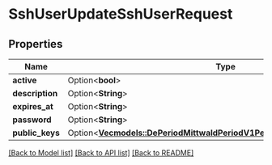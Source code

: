 # SshUserUpdateSshUserRequest

## Properties

Name | Type | Description | Notes
------------ | ------------- | ------------- | -------------
**active** | Option<**bool**> |  | [optional]
**description** | Option<**String**> |  | [optional]
**expires_at** | Option<**String**> |  | [optional]
**password** | Option<**String**> |  | [optional]
**public_keys** | Option<[**Vec<models::DePeriodMittwaldPeriodV1PeriodSshuserPeriodPublicKey>**](de.mittwald.v1.sshuser.PublicKey.md)> |  | [optional]

[[Back to Model list]](../README.md#documentation-for-models) [[Back to API list]](../README.md#documentation-for-api-endpoints) [[Back to README]](../README.md)


